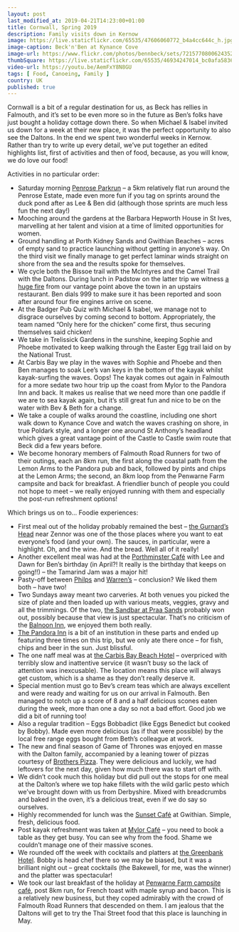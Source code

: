 ```yaml
---
layout: post
last_modified_at: 2019-04-21T14:23:00+01:00
title: Cornwall, Spring 2019
description: Family visits down in Kernow
image: https://live.staticflickr.com/65535/47606060772_b4a4cc644c_h.jpg
image-caption: Beck'n'Ben at Kynance Cove
image-url: https://www.flickr.com/photos/bennbeck/sets/72157708006243525/
thumbSquare: https://live.staticflickr.com/65535/46934247014_bc0afa5836_q.jpg
video-url: https://youtu.be/AemFxY8N8GU
tags: [ Food, Canoeing, Family ]
country: UK
published: true
---
```


Cornwall is a bit of a regular destination for us, as Beck has rellies in Falmouth, and it’s set to be even more so in the future as Ben’s folks have just bought a holiday cottage down there. So when Michael & Isabel invited us down for a week at their new place, it was the perfect opportunity to also see the Daltons. In the end we spent two wonderful weeks in Kernow. Rather than try to write up every detail, we’ve put together an edited highlights list, first of activities and then of food, because, as you will know, we do love our food! 

Activities in no particular order:
* Saturday morning [Penrose Parkrun](https://www.parkrun.org.uk/penrose/) – a 5km relatively flat run around the Penrose Estate, made even more fun if you tag on sprints around the duck pond after as Lee & Ben did (although those sprints are much less fun the next day!) 
* Mooching around the gardens at the Barbara Hepworth House in St Ives, marvelling at her talent and vision at a time of limited opportunities for women.
* Ground handling at Porth Kidney Sands and Gwithian Beaches – acres of empty sand to practice launching without getting in anyone’s way. On the third visit we finally manage to get perfect laminar winds straight on shore from the sea and the results spoke for themselves.
* We cycle both the Bissoe trail with the McIntyres and the Camel Trail with the Daltons. During lunch in Padstow on the latter trip we witness [a huge fire](https://www.bbc.co.uk/news/uk-england-cornwall-47921516) from our vantage point above the town in an upstairs restaurant. Ben dials 999 to make sure it has been reported and soon after around four fire engines arrive on scene.
* At the Badger Pub Quiz with Michael & Isabel, we manage not to disgrace ourselves by coming second to bottom. Appropriately, the team named “Only here for the chicken” come first, thus securing themselves said chicken!  
* We take in Trelissick Gardens in the sunshine, keeping Sophie and Phoebe motivated to keep walking through the Easter Egg trail laid on by the National Trust.
* At Carbis Bay we play in the waves with Sophie and Phoebe and then Ben manages to soak Lee’s van keys in the bottom of the kayak whilst kayak-surfing the waves. Oops! The kayak comes out again in Falmouth for a more sedate two hour trip up the coast from Mylor to the Pandora Inn and back. It makes us realise that we need more than one paddle if we are to sea kayak again, but it’s still great fun and nice to be on the water with Bev & Beth for a change.
* We take a couple of walks around the coastline, including one short walk down to Kynance Cove and watch the waves crashing on shore, in true Poldark style, and a longer one around St Anthony’s headland which gives a great vantage point of the Castle to Castle swim route that Beck did a few years before.
* We become honorary members of Falmouth Road Runners for two of their outings, each an 8km run, the first along the coastal path from the Lemon Arms to the Pandora pub and back, followed by pints and chips at the Lemon Arms; the second, an 8km loop from the Penwarne Farm campsite and back for breakfast. A friendlier bunch of people you could not hope to meet – we really enjoyed running with them and especially the post-run refreshment options! 

Which brings us on to... Foodie experiences:
* First meal out of the holiday probably remained the best – [the Gurnard’s Head](http://www.gurnardshead.co.uk/) near Zennor was one of the those places where you want to eat everyone’s food (and your own). The sauces, in particular, were a highlight. Oh, and the wine. And the bread. Well all of it really! 
* Another excellent meal was had at the [Porthminster Café](http://www.porthminstercafe.co.uk/) with Lee and Dawn for Ben’s birthday (in April?! It really is the birthday that keeps on going!!) – the Tamarind Jam was a major hit!
* Pasty-off between [Philps](https://www.philpspasties.co.uk/) and [Warren’s](https://warrensbakery.co.uk/) – conclusion? We liked them both – have two! 
* Two Sundays away meant two carveries. At both venues you picked the size of plate and then loaded up with various meats, veggies, gravy and all the trimmings. Of the two, [the Sandbar at Praa Sands](https://sandbarpraasands.co.uk/) probably won out, possibly because that view is just spectacular. That’s no criticism of the [Balnoon Inn](https://www.balnoon.co.uk/), we enjoyed them both really.
* [The Pandora Inn](http://www.pandorainn.com/) is a bit of an institution in these parts and ended up featuring three times on this trip, but we only ate there once – for fish, chips and beer in the sun. Just blissful.
* The one naff meal was at [the Carbis Bay Beach Hotel](https://www.carbisbayhotel.co.uk/) – overpriced with terribly slow and inattentive service (it wasn’t busy so the lack of attention was inexcusable). The location means this place will always get custom, which is a shame as they don’t really deserve it. 
* Special mention must go to Bev’s cream teas which are always excellent and were ready and waiting for us on our arrival in Falmouth. Ben managed to notch up a score of 8 and a half delicious scones eaten during the week, more than one a day so not a bad effort. Good job we did a bit of running too!
* Also a regular tradition – Eggs Bobbadict (like Eggs Benedict but cooked by Bobby). Made even more delicious (as if that were possible) by the local free range eggs bought from Beth’s colleague at work.
* The new and final season of Game of Thrones was enjoyed en masse with the Dalton family, accompanied by a leaning tower of pizzas courtesy of [Brothers Pizza](https://www.brotherspizzaco.co.uk/). They were delicious and luckily, we had leftovers for the next day, given how much there was to start off with.
* We didn’t cook much this holiday but did pull out the stops for one meal at the Dalton’s where we top hake fillets with the wild garlic pesto which we’ve brought down with us from Derbyshire. Mixed with breadcrumbs and baked in the oven, it’s a delicious treat, even if we do say so ourselves.
* Highly recommended for lunch was the [Sunset Café](https://www.sunset-surf.com/) at Gwithian. Simple, fresh, delicious food.
* Post kayak refreshment was taken at [Mylor Café](https://cafemylor.com/) – you need to book a table as they get busy. You can see why from the food. Shame we couldn’t manage one of their massive scones.
* We rounded off the week with cocktails and platters at [the Greenbank Hotel](https://www.greenbank-hotel.co.uk). Bobby is head chef there so we may be biased, but it was a brilliant night out – great cocktails (the Bakewell, for me, was the winner) and the platter was spectacular! 
* We took our last breakfast of the holiday at [Penwarne Farm campsite café](https://www.penwarnefarm.co.uk/penwarne-farm-cafe), post 8km run, for French toast with maple syrup and bacon. This is a relatively new business, but they coped admirably with the crowd of Falmouth Road Runners that descended on them. I am jealous that the Daltons will get to try the Thai Street food that this place is launching in May. 

